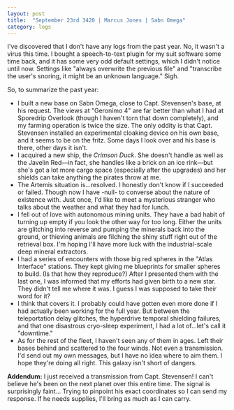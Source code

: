 ```yaml
---
layout: post
title:  "September 23rd 3420 | Marcus Jones | Sabn Omega"
category: logs
---
```


<p>I've discovered that I don't have any logs from the past year. No, it wasn't a virus this time. I bought a speech-to-text plugin for my suit software some time back, and it has some very odd default settings, which I didn't notice until now. Settings like "always overwrite the previous file" and "transcribe the user's snoring, it might be an unknown language." Sigh.</p>

<p>So, to summarize the past year:</p>

<ul>

<li>I built a new base on Sabn Omega, close to Capt. Stevensen's base, at his request. The views at "Geronimo 4" are far better than what I had at Sporedrip Overlook (though I haven't torn that down completely), and my farming operation is twice the size. The only oddity is that Capt. Stevensen installed an experimental cloaking device on his own base, and it seems to be on the fritz. Some days I look over and his base is there, other days it isn't.</li>

<li>I acquired a new ship, the <em>Crimson Duck</em>. She doesn't handle as well as the Javelin Red—in fact, she handles like a brick on an ice rink—but she's got a lot more cargo space (especially after the upgrades) and her shields can take anything the pirates throw at me.</li>

<li>The Artemis situation is...resolved. I honestly don't know if I succeeded or failed. Though now I have -null- to converse about the nature of existence with. Just once, I'd like to meet a mysterious stranger who talks about the weather and what they had for lunch.</li>

<li>I fell out of love with autonomous mining units. They have a bad habit of turning up empty if you look the other way for too long. Either the units are glitching into reverse and pumping the minerals back into the ground, or thieving animals are filching the shiny stuff right out of the retrieval box. I'm hoping I'll have more luck with the industrial-scale deep mineral extractors.</li>

<li>I had a series of encounters with those big red spheres in the "Atlas Interface" stations. They kept giving me blueprints for smaller spheres to build. (Is that how they reproduce?) After I presented them with the last one, I was informed that my efforts had given birth to a new star. They didn't tell me where it was. I guess I was supposed to take their word for it?</li>

<li>I think that covers it. I probably could have gotten even more done if I had actually been working for the full year. But between the teleportation delay glitches, the hyperdrive temporal shielding failures, and that one disastrous cryo-sleep experiment, I had a lot of...let's call it "downtime."</li>

<li>As for the rest of the fleet, I haven't seen any of them in ages. Left their bases behind and scattered to the four winds. Not even a transmission. I'd send out my own messages, but I have no idea where to aim them. I hope they're doing all right. This galaxy isn't short of dangers.</li>

</ul>

<p><b>Addendum:</b> I just received a transmission from Capt. Stevensen! I can't believe he's been on the next planet over this entire time. The signal is surprisingly faint… Trying to pinpoint his exact coordinates so I can send my response. If he needs supplies, I'll bring as much as I can carry.</p>


<!--more-->



